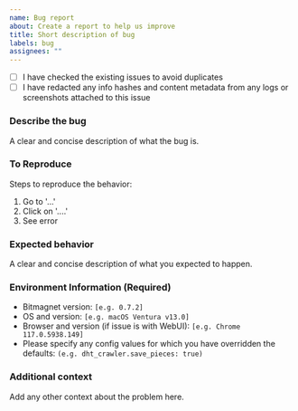 ```yaml
---
name: Bug report
about: Create a report to help us improve
title: Short description of bug
labels: bug
assignees: ""
---
```


<!--
Please do not open issues asking for general support with setting up the app and configuring Docker, as such requests are too time-consuming to handle. All the information you need to get up and running is in the Bitmagnet docs, the Docker docs, and on Google. If you'd like to suggest improvements or corrections to the docs, please open a PR. If you think you've found a bug, then please help us out by letting us know!
Please do not paste logs or screenshots without first redacting any info hashes and content metadata.
-->

- [ ] I have checked the existing issues to avoid duplicates
- [ ] I have redacted any info hashes and content metadata from any logs or screenshots attached to this issue

### Describe the bug

A clear and concise description of what the bug is.

### To Reproduce

Steps to reproduce the behavior:

1. Go to '...'
2. Click on '....'
3. See error

### Expected behavior

A clear and concise description of what you expected to happen.

### Environment Information (Required)

- Bitmagnet version: `[e.g. 0.7.2]`
- OS and version: `[e.g. macOS Ventura v13.0]`
- Browser and version (if issue is with WebUI): `[e.g. Chrome 117.0.5938.149]`
- Please specify any config values for which you have overridden the defaults: `(e.g. dht_crawler.save_pieces: true)`

### Additional context

Add any other context about the problem here.
